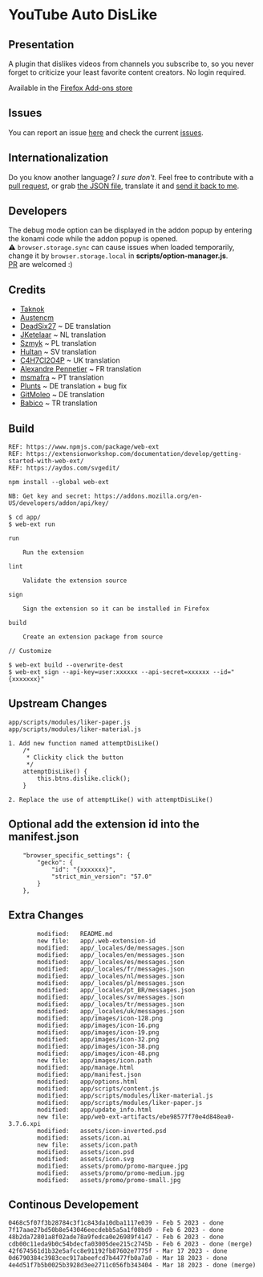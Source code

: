 # YouTube Auto DisLike

## Presentation
A plugin that dislikes videos from channels you subscribe to, so you never forget to criticize your least favorite content creators. No login required.

Available in the [Firefox Add-ons store](https://addons.mozilla.org/en/firefox/addon/enhanced_youtube_auto_dislike/)

## Issues
You can report an issue [here](https://github.com/PatrickWaweru/youtube-auto-dislike/issues/new) and check the current [issues](https://github.com/PatrickWaweru/youtube-auto-dislike/issues).

## Internationalization

Do you know another language? _I sure don't._ Feel free to contribute with a [pull request](https://github.com/PatrickWaweru/youtube-auto-dislike/pulls), or grab [the JSON file](https://raw.githubusercontent.com/PatrickWaweru/youtube-auto-dislike/master/app/_locales/en/messages.json), translate it and [send it back to me](mailto:pg.developper.fr@gmail.com).

## Developers
The debug mode option can be displayed in the addon popup by entering the konami code while the addon popup is opened.<br>
:warning: `browser.storage.sync` can cause issues when loaded temporarily, change it by `browser.storage.local` in **scripts/option-manager.js**.<br>
[PR](https://github.com/PatrickWaweru/youtube-auto-dislike/pulls) are welcomed :)

## Credits
- [Taknok](https://github.com/Taknok/youtube-auto-like.git)
- [Austencm](https://github.com/austencm/youtube-auto-like)
- [DeadSix27](https://github.com/DeadSix27) ~ DE translation
- [JKetelaar](https://github.com/JKetelaar) ~ NL translation
- [Szmyk](https://github.com/Szmyk) ~ PL translation
- [Hultan](https://github.com/Hultan) ~ SV translation
- [C4H7Cl2O4P](https://github.com/C4H7Cl2O4P) ~ UK translation
- [Alexandre Pennetier](https://github.com/alexandre-pennetier) ~ FR translation
- [msmafra](https://github.com/msmafra) ~ PT translation
- [Plunts](https://github.com/Plunts) ~ DE translation + bug fix
- [GitMoleo](https://github.com/GitMoleo) ~ DE translation
- [Babico](https://github.com/babico) ~ TR translation

## Build

```
REF: https://www.npmjs.com/package/web-ext
REF: https://extensionworkshop.com/documentation/develop/getting-started-with-web-ext/
REF: https://aydos.com/svgedit/

npm install --global web-ext

NB: Get key and secret: https://addons.mozilla.org/en-US/developers/addon/api/key/

$ cd app/
$ web-ext run

run

    Run the extension

lint

    Validate the extension source

sign

    Sign the extension so it can be installed in Firefox

build

    Create an extension package from source

// Customize

$ web-ext build --overwrite-dest
$ web-ext sign --api-key=user:xxxxxx --api-secret=xxxxxx --id="{xxxxxxx}"

```

## Upstream Changes

```
app/scripts/modules/liker-paper.js
app/scripts/modules/liker-material.js

1. Add new function named attemptDisLike()
    /*
	 * Clickity click the button
	 */
	attemptDisLike() {
		this.btns.dislike.click();
	}

2. Replace the use of attemptLike() with attemptDisLike()
```

## Optional add the extension id into the manifest.json

```
	"browser_specific_settings": {
	    "gecko": {
	        "id": "{xxxxxxx}",
	        "strict_min_version": "57.0"
	    }
	},
```

## Extra Changes

```
        modified:   README.md
        new file:   app/.web-extension-id
        modified:   app/_locales/de/messages.json
        modified:   app/_locales/en/messages.json
        modified:   app/_locales/es/messages.json
        modified:   app/_locales/fr/messages.json
        modified:   app/_locales/nl/messages.json
        modified:   app/_locales/pl/messages.json
        modified:   app/_locales/pt_BR/messages.json
        modified:   app/_locales/sv/messages.json
        modified:   app/_locales/tr/messages.json
        modified:   app/_locales/uk/messages.json
        modified:   app/images/icon-128.png
        modified:   app/images/icon-16.png
        modified:   app/images/icon-19.png
        modified:   app/images/icon-32.png
        modified:   app/images/icon-38.png
        modified:   app/images/icon-48.png
        new file:   app/images/icon.path
        modified:   app/manage.html
        modified:   app/manifest.json
        modified:   app/options.html
        modified:   app/scripts/content.js
        modified:   app/scripts/modules/liker-material.js
        modified:   app/scripts/modules/liker-paper.js
        modified:   app/update_info.html
        new file:   app/web-ext-artifacts/ebe98577f70e4d848ea0-3.7.6.xpi
        modified:   assets/icon-inverted.psd
        modified:   assets/icon.ai
        new file:   assets/icon.path
        modified:   assets/icon.psd
        modified:   assets/icon.svg
        modified:   assets/promo/promo-marquee.jpg
        modified:   assets/promo/promo-medium.jpg
        modified:   assets/promo/promo-small.jpg
```

## Continous Developement
```
0468c5f07f3b28784c3f1c843da10dba1117e039 - Feb 5 2023 - done
7f17aae27bd50b8e543046eecdebb5a5a1f08bd9 - Feb 6 2023 - done
48b2da72801a8f02ade78a9fedca0e26989f4147 - Feb 6 2023 - done
cdb00c11eda9b0c54bdecfa03005dee215c2745b - Feb 6 2023 - done (merge)
42f674561d1b32e5afcc8e91192fb87602e7775f - Mar 17 2023 - done
0d6790384c3983cec917abeefcd7b4477fb0a7a0 - Mar 18 2023 - done
4e4d51f7b5b0025b3928d3ee2711c056fb343404 - Mar 18 2023 - done (merge)

```
